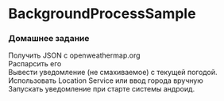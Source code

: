 # BackgroundProcessSample

### Домашнее задание

Получить JSON c openweathermap.org  
Распарсить его  
Вывести уведомление (не смахиваемое)  с текущей погодой.  
Использовать Location Service или ввод города вручную  
Запускать уведомление при старте системы андроид.  
